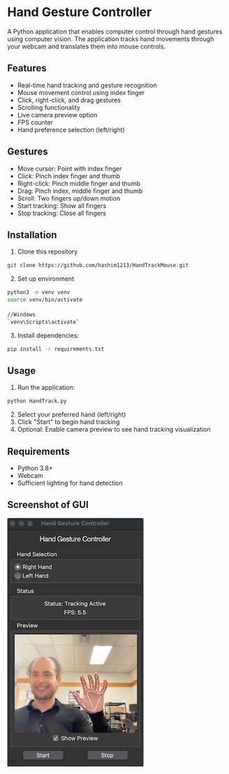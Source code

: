 # Hand Gesture Controller

A Python application that enables computer control through hand gestures using computer vision. The application tracks hand movements through your webcam and translates them into mouse controls.

## Features

- Real-time hand tracking and gesture recognition
- Mouse movement control using index finger
- Click, right-click, and drag gestures
- Scrolling functionality
- Live camera preview option
- FPS counter
- Hand preference selection (left/right)

## Gestures

- Move cursor: Point with index finger
- Click: Pinch index finger and thumb
- Right-click: Pinch middle finger and thumb
- Drag: Pinch index, middle finger and thumb
- Scroll: Two fingers up/down motion
- Start tracking: Show all fingers
- Stop tracking: Close all fingers

## Installation

1. Clone this repository
```bash
git clone https://github.com/hashim1213/HandTrackMouse.git
```
2. Set up environment 
```bash
python3 -m venv venv
source venv/bin/activate

//Windows 
`venv\Scripts\activate`
```
3. Install dependencies:
```bash
pip install -r requirements.txt
```

## Usage

1. Run the application:
```bash
python HandTrack.py
```

2. Select your preferred hand (left/right)
3. Click "Start" to begin hand tracking
4. Optional: Enable camera preview to see hand tracking visualization

## Requirements

- Python 3.8+
- Webcam
- Sufficient lighting for hand detection

## Screenshot of GUI

![screenshot](screenshot.png)

